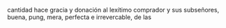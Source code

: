 cantidad hace gracia y donación al lexítimo comprador y sus subseñores, buena, pung, mera, perfecta e irrevercable, de las
